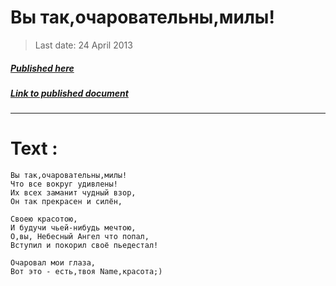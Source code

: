 # Вы так,очаровательны,милы!

> Last date: 24 April 2013
##### [Published here](http://vk.com/zimnurov_mf)
##### [Link to published document](https://vk.com/wall-52918906_26)
___
    
# Text :

```
Вы так,очаровательны,милы!
Что все вокруг удивлены!
Их всех заманит чудный взор,
Он так прекрасен и силён,

Своею красотою,
И будучи чьей-нибудь мечтою,
О,вы, Небесный Ангел что попал,
Вступил и покорил своё пьедестал!

Очаровал мои глаза,
Вот это - есть,твоя Name,красота;)
```
